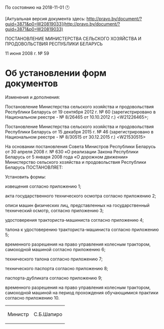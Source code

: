 По состоянию на 2018-11-01 &#x1F550;

[Актуальная версия документа здесь: http://pravo.by/document/?guid=3871&p0=W20819033](http://pravo.by/document/?guid=3871&p0=W20819033)

<p>ПОСТАНОВЛЕНИЕ МИНИСТЕРСТВА СЕЛЬСКОГО ХОЗЯЙСТВА И ПРОДОВОЛЬСТВИЯ РЕСПУБЛИКИ БЕЛАРУСЬ</p>
<p>11 июня 2008 г. № 59</p>
<h1>Об установлении форм документов</h1>
<p>Изменения и дополнения:</p>
<p>Постановление Министерства сельского хозяйства и продовольствия Республики Беларусь от 19 сентября 2012 г. № 60 (зарегистрировано в Национальном реестре - № 8/26465 от 10.10.2012 г.) &lt;W21226465&gt;;</p>
<p>Постановление Министерства сельского хозяйства и продовольствия Республики Беларусь от 15 декабря 2015 г. № 46 (зарегистрировано в Национальном реестре - № 8/30515 от 30.12.2015 г.) &lt;W21530515&gt;</p>
<p></p>
<p>На основании постановления Совета Министров Республики Беларусь от 30 апреля 2008 г. № 630 «О реализации Закона Республики Беларусь от 5 января 2008 года «О дорожном движении» Министерство сельского хозяйства и продовольствия Республики Беларусь ПОСТАНОВЛЯЕТ:</p>
<p>Установить формы:</p>
<p>извещения согласно приложению 1;</p>
<p>акта государственного технического осмотра согласно приложению 2;</p>
<p>описи машин физических лиц, представленных на государственный технический осмотр, согласно приложению 3;</p>
<p>удостоверения тракториста-машиниста согласно приложению 4;</p>
<p>талона к удостоверению тракториста-машиниста согласно приложению 5;</p>
<p>временного разрешения на право управления колесным трактором, самоходной машиной согласно приложению 6;</p>
<p>технического талона согласно приложению 7;</p>
<p>технического паспорта согласно приложению 8;</p>
<p>паспорта-дубликата согласно приложению 9;</p>
<p>временного разрешения на право управления колесным трактором, самоходной машиной на период прохождения обучающимися практики согласно приложению 10.</p>
<p></p>
<table><tr>
<td><p>Министр</p></td>
<td><p>С.Б.Шапиро</p></td>
</tr></table>